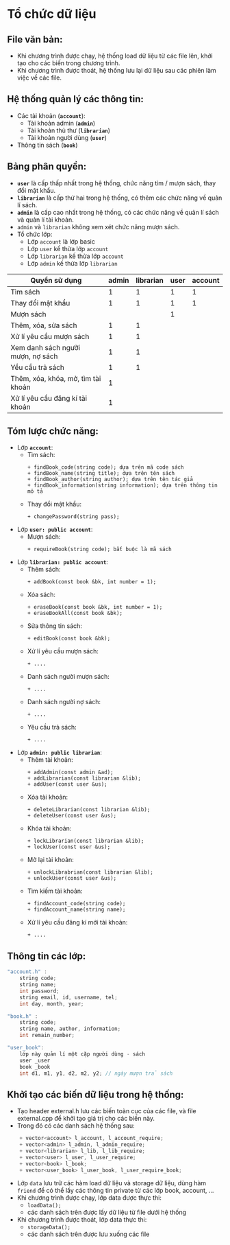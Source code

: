 # Tổ chức dữ liệu

## File văn bản:

+ Khi chương trình được chạy, hệ thống load dữ liệu từ các file lên, khởi tạo cho các biến trong chương trình.
+ Khi chương trình được thoát, hệ thống lưu lại dữ liệu sau các phiên làm việc về các file.

## Hệ thống quản lý các thông tin:
+ Các tài khoản (**``account``**):
	+ Tài khoản admin (**``admin``**) 
	+ Tài khoản thủ thư (**``librarian``**)
	+ Tài khoản người dùng (**``user``**)
+ Thông tin sách (**``book``**)
	
## Bảng phân quyền:

+ **``user``** là cấp thấp nhất trong hệ thống, chức năng tìm / mượn sách, thay đổi mật khẩu.
+ **``librarian``** là cấp thứ hai trong hệ thống, có thêm các chức năng về quản lí sách.
+ **``admin``** là cấp cao nhất trong hệ thống, có các chức năng về quản lí sách và quản lí tài khoản.
+ ``admin`` và ``librarian`` không xem xét chức năng mượn sách.
+ Tổ chức lớp:
	+ Lớp ``account`` là lớp basic
	+ Lớp ``user`` kế thừa lớp ``account``
	+ Lớp ``librarian`` kế thừa lớp ``account``
	+ Lớp ``admin`` kế thừa lớp ``librarian``
	
|Quyền sử dụng| admin| librarian| user| account |
|----|-----|-----|-----|----|
|Tìm sách| 1|	1|	1|	1	|
|Thay đổi mật khẩu |	1|	1|1	|	1|
|Mượn sách | | | 1| |
|Thêm, xóa, sửa sách|1|1|||
|Xử lí yêu cầu mượn sách|1|1|||
|Xem danh sách người mượn, nợ sách|1|1|||
|Yều cầu trả sách|1|1|||
| Thêm, xóa, khóa, mở, tìm tài khoản | 1||||
|Xử lí yêu cầu đăng kí tài khoản |1||||

	
## Tóm lược chức năng:
+ Lớp **``account``**: 
	+ Tìm sách:
		```
		+ findBook_code(string code); dựa trên mã code sách
		+ findBook_name(string title); dựa trên tên sách 
		+ findBook_author(string author); dựa trên tên tác giả
		+ findBook_information(string information); dựa trên thông tin mô tả
		```
	+ Thay đổi mật khẩu:
		```
		+ changePassword(string pass);
		```
+ Lớp **``user: public account``**:
	+ Mượn sách:
		```
		+ requireBook(string code); bắt buộc là mã sách
		```
+ Lớp **``librarian: public account``**:
	+ Thêm sách:
		```
		+ addBook(const book &bk, int number = 1);
		```
	+ Xóa sách:
		```
		+ eraseBook(const book &bk, int number = 1);
		+ eraseBookAll(const book &bk);
		```
	+ Sửa thông tin sách:
		```
		+ editBook(const book &bk);
		```
	+ Xử lí yêu cầu mượn sách:
		```
		+ ....
		```
	+ Danh sách người mượn sách:
		```
		+ ....
		```
	+ Danh sách người nợ sách:
		```
		+ ....
		```
	+ Yêu cầu trả sách:
		```
		+ ....
		```
+ Lớp **``admin: public librarian``**:
	+ Thêm tài khoản:
		```
		+ addAdmin(const admin &ad);
		+ addLibrarian(const librarian &lib);
		+ addUser(const user &us);
		```
	+ Xóa tài khoản:
		```
		+ deleteLibrarian(const librarian &lib);
		+ deleteUser(const user &us);
		```
	+ Khóa tài khoản:
		```
		+ lockLibrarian(const librarian &lib);
		+ lockUser(const user &us);
		```
	+ Mở lại tài khoản:
		```
		+ unlockLibrabrian(const librarian &lib);
		+ unlockUser(const user &us);
		```
	+ Tìm kiếm tài khoản:
		```
		+ findAccount_code(string code);
		+ findAccount_name(string name);
		```
	+ Xử lí yêu cầu đăng kí mới tài khoản:
		```
		+ ....
		```
			
## Thông tin các lớp:
``` cpp
"account.h" :
	string code;
	string name; 
	int password;
	string email, id, username, tel;
	int day, month, year;
```
	
``` cpp
"book.h" :
	string code;
	string name, author, information;
	int remain_number;
```

``` cpp
"user_book":
	lớp này quản lí một cặp người dùng - sách
	user _user
	book _book
	int d1, m1, y1, d2, m2, y2; // ngày mượn trả sách
```
	
## Khởi tạo các biến dữ liệu trong hệ thống:
+ Tạo header external.h lưu các biến toàn cục của các file, và file external.cpp để khởi tạo giá trị cho các biến này.
+ Trong đó có các danh sách hệ thống sau:
``` cpp
	+ vector<account> l_account, l_account_require; 
	+ vector<admin> l_admin, l_admin_require; 
	+ vector<librarian> l_lib, l_lib_require;
	+ vector<user> l_user, l_user_require;
	+ vector<book> l_book;
	+ vector<user_book> l_user_book, l_user_require_book;
```
+ Lớp ``data`` lưu trữ các hàm load dữ liệu và storage dữ liệu, dùng hàm ``friend`` để có thể lấy các thông tin private từ các lớp book, account, ...
+ Khi chương trình được chạy, lớp data được thực thi:
	+ ``loadData();``
	+ các danh sách trên được lấy dữ liệu từ file dưới hệ thống
+ Khi chương trình được thoát, lớp data thực thi:
	+ ``storageData();``
	+ các danh sách trên được lưu xuống các file
				